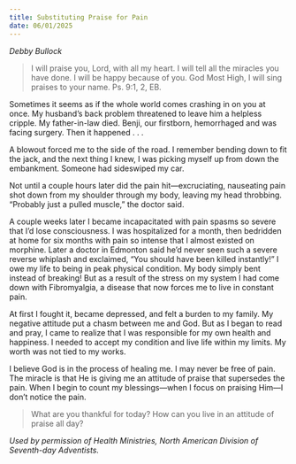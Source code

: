 ```yaml
---
title: Substituting Praise for Pain
date: 06/01/2025
---
```


_Debby Bullock_

> <p></p>
> I will praise you, Lord, with all my heart. I will tell all the miracles you have done. I will be happy because of you. God Most High, I will sing praises to your name. Ps. 9:1, 2, EB.

Sometimes it seems as if the whole world comes crashing in on you at once. My husband’s back problem threatened to leave him a helpless cripple. My father-in-law died. Benji, our firstborn, hemorrhaged and was facing surgery. Then it happened . . .

A blowout forced me to the side of the road. I remember bending down to fit the jack, and the next thing I knew, I was picking myself up from down the embankment. Someone had sideswiped my car.

Not until a couple hours later did the pain hit—excruciating, nauseating pain shot down from my shoulder through my body, leaving my head throbbing. “Probably just a pulled muscle,” the doctor said.

A couple weeks later I became incapacitated with pain spasms so severe that I’d lose consciousness. I was hospitalized for a month, then bedridden at home for six months with pain so intense that I almost existed on morphine. Later a doctor in Edmonton said he’d never seen such a severe reverse whiplash and exclaimed, “You should have been killed instantly!” I owe my life to being in peak physical condition. My body simply bent instead of breaking! But as a result of the stress on my system I had come down with Fibromyalgia, a disease that now forces me to live in constant pain.

At first I fought it, became depressed, and felt a burden to my family. My negative attitude put a chasm between me and God. But as I began to read and pray, I came to realize that I was responsible for my own health and happiness. I needed to accept my condition and live life within my limits. My worth was not tied to my works.

I believe God is in the process of healing me. I may never be free of pain. The miracle is that He is giving me an attitude of praise that supersedes the pain. When I begin to count my blessings—when I focus on praising Him—I don’t notice the pain.

> <callout></callout>
> What are you thankful for today? How can you live in an attitude of praise all day?

_Used by permission of Health Ministries, North American Division of Seventh-day Adventists._